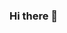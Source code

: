 ### Hi there 👋

<!--
**theheld/theheld** is a ✨ _special_ ✨ repository because its `README.md` (this file) appears on your GitHub profile.

Here are some ideas to get you started:

- 🔭 I’m currently working algo trading
- 🌱 I’m currently javascript 
- 👯 I’m looking to collaborate on machine learning project
- 🤔 I’m looking for help with my front end development project
- 💬 Ask me about algo and andriod app develpoment
- 📫 How to reach me: ig id >>> ungaaabungaaaa
- 😄 Pronouns: he/him
- ⚡ Fun fact: time goes wofff when you code all day 
-->

